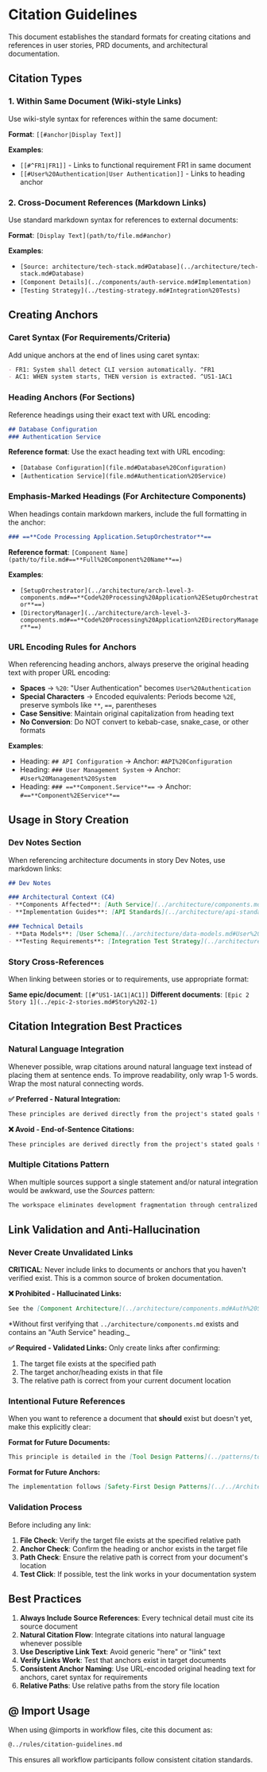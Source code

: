# Citation Guidelines

This document establishes the standard formats for creating citations and references in user stories, PRD documents, and architectural documentation.

## Citation Types

### 1. Within Same Document (Wiki-style Links)
Use wiki-style syntax for references within the same document:

**Format**: `[[#anchor|Display Text]]`

**Examples**:
- `[[#^FR1|FR1]]` - Links to functional requirement FR1 in same document
- `[[#User%20Authentication|User Authentication]]` - Links to heading anchor

### 2. Cross-Document References (Markdown Links)
Use standard markdown syntax for references to external documents:

**Format**: `[Display Text](path/to/file.md#anchor)`

**Examples**:
- `[Source: architecture/tech-stack.md#Database](../architecture/tech-stack.md#Database)`
- `[Component Details](../components/auth-service.md#Implementation)`
- `[Testing Strategy](../testing-strategy.md#Integration%20Tests)`

## Creating Anchors

### Caret Syntax (For Requirements/Criteria)
Add unique anchors at the end of lines using caret syntax:

```markdown
- FR1: System shall detect CLI version automatically. ^FR1
- AC1: WHEN system starts, THEN version is extracted. ^US1-1AC1
```

### Heading Anchors (For Sections)
Reference headings using their exact text with URL encoding:

```markdown
## Database Configuration
### Authentication Service
```

**Reference format**: Use the exact heading text with URL encoding:
- `[Database Configuration](file.md#Database%20Configuration)`
- `[Authentication Service](file.md#Authentication%20Service)`

### Emphasis-Marked Headings (For Architecture Components)
When headings contain markdown markers, include the full formatting in the anchor:

```markdown
### ==**Code Processing Application.SetupOrchestrator**==
```

**Reference format**: `[Component Name](path/to/file.md#==**Full%20Component%20Name**==)`

**Examples**:
- `[SetupOrchestrator](../architecture/arch-level-3-components.md#==**Code%20Processing%20Application%2ESetupOrchestrator**==)`
- `[DirectoryManager](../architecture/arch-level-3-components.md#==**Code%20Processing%20Application%2EDirectoryManager**==)`

### URL Encoding Rules for Anchors

When referencing heading anchors, always preserve the original heading text with proper URL encoding:

- **Spaces** → `%20`: "User Authentication" becomes `User%20Authentication`
- **Special Characters** → Encoded equivalents: Periods become `%2E`, preserve symbols like `**`, `==`, parentheses
- **Case Sensitive**: Maintain original capitalization from heading text
- **No Conversion**: Do NOT convert to kebab-case, snake_case, or other formats

**Examples**:
- Heading: `## API Configuration` → Anchor: `#API%20Configuration`
- Heading: `### User Management System` → Anchor: `#User%20Management%20System`
- Heading: `### ==**Component.Service**==` → Anchor: `#==**Component%2EService**==`

## Usage in Story Creation

### Dev Notes Section
When referencing architecture documents in story Dev Notes, use markdown links:

```markdown
## Dev Notes

### Architectural Context (C4)
- **Components Affected**: [Auth Service](../architecture/components.md#Auth%20Service), [Database Layer](../architecture/components.md#Database%20Layer)
- **Implementation Guides**: [API Standards](../architecture/api-standards.md#REST%20Endpoints)

### Technical Details
- **Data Models**: [User Schema](../architecture/data-models.md#User%20Schema)
- **Testing Requirements**: [Integration Test Strategy](../architecture/testing-strategy.md#Integration%20Test%20Strategy)
```

### Story Cross-References
When linking between stories or to requirements, use appropriate format:

**Same epic/document**: `[[#^US1-1AC1|AC1]]`
**Different documents**: `[Epic 2 Story 1](../epic-2-stories.md#Story%202-1)`

## Citation Integration Best Practices

### Natural Language Integration
Whenever possible, wrap citations around natural language text instead of placing them at sentence ends. To improve readability, only wrap 1-5 words. Wrap the most natural connecting words.

**✅ Preferred - Natural Integration:**

```markdown
These principles are derived directly from the project's stated goals to create a [refined, repeatable, and robust framework](../../Project%20Overview.md#Vision%20Statement).
```

**❌ Avoid - End-of-Sentence Citations:**

```markdown
These principles are derived directly from the project's stated goals to create a refined, repeatable, and robust framework [Vision Statement](../../Project%20Overview.md#Vision%20Statement).
```

### Multiple Citations Pattern
When multiple sources support a single statement and/or natural integration would be awkward, use the _Sources_ pattern:

```markdown
The workspace eliminates development fragmentation through centralized tooling and shared infrastructure. _Sources_: [Problem Statement](../../Project%20Overview.md#Problem%20Statement), [Architecture Principles](../../Architecture%20Principles.md#^deterministic-offloading-principles-definition), [Research Analysis](research/content-aggregation-research.md#2%2E1%20NPM%20Workspaces%20vs%20Alternatives).
```

## Link Validation and Anti-Hallucination

### Never Create Unvalidated Links
**CRITICAL**: Never include links to documents or anchors that you haven't verified exist. This is a common source of broken documentation.

**❌ Prohibited - Hallucinated Links:**

```markdown
See the [Component Architecture](../architecture/components.md#Auth%20Service) for details.
```

*Without first verifying that `../architecture/components.md` exists and contains an "Auth Service" heading._

**✅ Required - Validated Links:**
Only create links after confirming:
1. The target file exists at the specified path
2. The target anchor/heading exists in that file
3. The relative path is correct from your current document location

### Intentional Future References
When you want to reference a document that **should** exist but doesn't yet, make this explicitly clear:

**Format for Future Documents:**

```markdown
This principle is detailed in the [Tool Design Patterns](../patterns/tool-design-patterns.md) document *(to be created)*.
```

**Format for Future Anchors:**

```markdown
The implementation follows [Safety-First Design Patterns](../../Architecture%20Principles.md#Safety-First%20Design%20Patterns) *(anchor to be added)*.
```

### Validation Process
Before including any link:
1. **File Check**: Verify the target file exists at the specified relative path
2. **Anchor Check**: Confirm the heading or anchor exists in the target file
3. **Path Check**: Ensure the relative path is correct from your document's location
4. **Test Click**: If possible, test the link works in your documentation system

## Best Practices

1. **Always Include Source References**: Every technical detail must cite its source document
2. **Natural Citation Flow**: Integrate citations into natural language whenever possible
3. **Use Descriptive Link Text**: Avoid generic "here" or "link" text
4. **Verify Links Work**: Test that anchors exist in target documents
5. **Consistent Anchor Naming**: Use URL-encoded original heading text for anchors, caret syntax for requirements
6. **Relative Paths**: Use relative paths from the story file location

## @ Import Usage

When using @imports in workflow files, cite this document as:

```markdown
@../rules/citation-guidelines.md
```

This ensures all workflow participants follow consistent citation standards.
